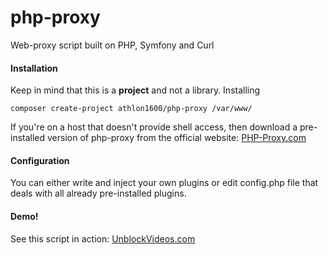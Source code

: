 php-proxy
=========

Web-proxy script built on PHP, Symfony and Curl



#### Installation

Keep in mind that this is a **project** and not a library. Installing

```shell
composer create-project athlon1600/php-proxy /var/www/
```

If you're on a host that doesn't provide shell access, then download a pre-installed version of php-proxy from the official website: [PHP-Proxy.com](https://www.php-proxy.com)

#### Configuration

You can either write and inject your own plugins or edit config.php file that deals with all already pre-installed plugins.

#### Demo!

See this script in action:
<a href="https://unblockvideos.com/" target="_blank">UnblockVideos.com</a>

